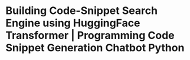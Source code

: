 # Building Code-Snippet Search Engine using HuggingFace Transformer | Programming Code Snippet Generation Chatbot Python
